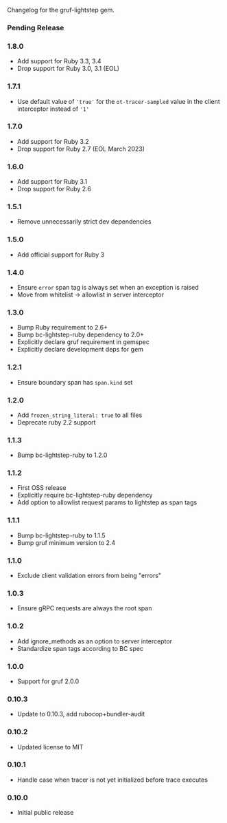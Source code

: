Changelog for the gruf-lightstep gem.

### Pending Release

### 1.8.0

- Add support for Ruby 3.3, 3.4
- Drop support for Ruby 3.0, 3.1 (EOL)

### 1.7.1

- Use default value of `'true'` for the `ot-tracer-sampled` value in the client interceptor instead of `'1'`

### 1.7.0

- Add support for Ruby 3.2
- Drop support for Ruby 2.7 (EOL March 2023)

### 1.6.0

- Add support for Ruby 3.1
- Drop support for Ruby 2.6

### 1.5.1

- Remove unnecessarily strict dev dependencies

### 1.5.0

- Add official support for Ruby 3

### 1.4.0

- Ensure `error` span tag is always set when an exception is raised
- Move from whitelist -> allowlist in server interceptor

### 1.3.0

- Bump Ruby requirement to 2.6+
- Bump bc-lightstep-ruby dependency to 2.0+
- Explicitly declare gruf requirement in gemspec
- Explicitly declare development deps for gem

###  1.2.1

- Ensure boundary span has `span.kind` set

### 1.2.0

- Add `frozen_string_literal: true` to all files
- Deprecate ruby 2.2 support

### 1.1.3

- Bump bc-lightstep-ruby to 1.2.0

### 1.1.2

- First OSS release
- Explicitly require bc-lightstep-ruby dependency
- Add option to allowlist request params to lightstep as span tags

### 1.1.1

- Bump bc-lightstep-ruby to 1.1.5
- Bump gruf minimum version to 2.4

### 1.1.0

- Exclude client validation errors from being "errors"

### 1.0.3

- Ensure gRPC requests are always the root span

### 1.0.2

- Add ignore_methods as an option to server interceptor
- Standardize span tags according to BC spec

### 1.0.0

- Support for gruf 2.0.0

### 0.10.3

- Update to 0.10.3, add rubocop+bundler-audit

### 0.10.2

- Updated license to MIT

### 0.10.1

- Handle case when tracer is not yet initialized before trace executes

### 0.10.0

- Initial public release
